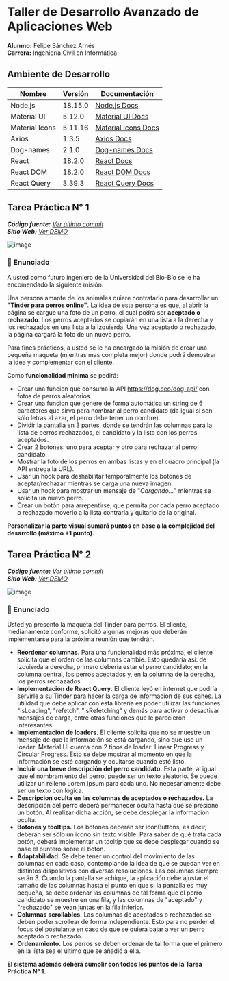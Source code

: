 # Taller de Desarrollo Avanzado de Aplicaciones Web

**Alumno:** Felipe Sánchez Arnés  
**Carrera:** Ingeniería Civil en Informática

## Ambiente de Desarrollo

| Nombre | Versión | Documentación |
| ------ | ------- | ------------- |
| Node.js | 18.15.0 | [Node.js Docs](https://nodejs.org/en/docs) |
| Material UI | 5.12.0 | [Material UI Docs](https://mui.com/material-ui/getting-started/overview/) |
| Material Icons | 5.11.16 | [Material Icons Docs](https://mui.com/material-ui/material-icons/) |
| Axios | 1.3.5 | [Axios Docs](https://axios-http.com/docs/intro) |
| Dog-names | 2.1.0 | [Dog-names Docs](https://github.com/sindresorhus/dog-names) |
| React | 18.2.0 | [React Docs](https://react.dev/learn) |
| React DOM | 18.2.0 | [React DOM Docs](https://react.dev/reference/react-dom) |
| React Query | 3.39.3 | [React Query Docs](https://tanstack.com/query/v4/docs/react/overview) |

## Tarea Práctica N° 1

_**Código fuente:** [Ver último commit](https://github.com/fsarnes/tinder-perros/tree/2c5106ed5373d18f6ca1496c3102f5676800c1ff)_  
_**Sitio Web:** [Ver DEMO](https://tinder-perros-tarea1.netlify.app/)_

![image](https://user-images.githubusercontent.com/59930505/234180842-2db5b3ea-5a76-4e13-a095-466be81f7a11.png)

### 💬 Enunciado
A usted como futuro ingeniero de la Universidad del Bío-Bío se le ha encomendado la siguiente misión:

Una persona amante de los animales quiere contratarlo para desarrollar un **"Tinder para perros online"**. La idea de esta persona es que, al abrir la página se cargue una foto de un perro, el cual podrá ser **aceptado o rechazado**. Los perros aceptados se copiarán en una lista a la derecha y los rechazados en una lista a la izquierda. Una vez aceptado o rechazado, la página cargará la foto de un nuevo perro.

Para fines prácticos, a usted se le ha encargado la misión de crear una pequeña maqueta (mientras mas completa mejor) donde podrá demostrar la idea y complementar con el cliente.

Como **funcionalidad minima** se pedirá:

- Crear una funcion que consuma la API https://dog.ceo/dog-api/ con fotos de perros aleatorios.
- Crear una funcion que genere de forma automática un string de 6 caracteres que sirva para nombrar al perro candidato (da igual si son sólo letras al azar, el perro debe tener un nombre).
- Dividir la pantalla en 3 partes, donde se tendrán las columnas para la lista de perros rechazados, el candidato y la lista con los perros aceptados.
- Crear 2 botones: uno para aceptar y otro para rechazar al perro candidato.
- Mostrar la foto de los perros en ambas listas y en el cuadro principal (la API entrega la URL).
- Usar un hook para deshabilitar temporalmente los botones de aceptar/rechazar mientras se carga una nueva imagen.
- Usar un hook para mostrar un mensaje de "*Cargando...*" mientras se solicita un nuevo perro.
- Crear un botón para arrepentirse, que permita por cada perro aceptado o rechazado moverlo a la lista contraria y quitarlo de la original.

**Personalizar la parte visual sumará puntos en base a la complejidad del desarrollo (máximo +1 punto).**

## Tarea Práctica N° 2

_**Código fuente:** [Ver último commit](https://github.com/fsarnes/tinder-perros/tree/3399a01ae53d679d457fcdb5ee5149d3395ec8bc)_  
_**Sitio Web:** [Ver DEMO](https://tinder-perros-tarea2.netlify.app/)_

![image](https://user-images.githubusercontent.com/59930505/234513714-f0b399dd-1eac-4d97-9e9c-575214e082c4.png)

### 💬 Enunciado

Usted ya presentó la maqueta del Tinder para perros. El cliente, medianamente conforme, solicitó algunas mejoras que deberán implementarse para la próxima reunión que tendrán.

- **Reordenar columnas.** Para una funcionalidad más próxima, el cliente solicita que el orden de las columnas cambie. Esto quedaría así: de izquierda a derecha, primero debería estar el perro candidato; en la columna central, los perros aceptados y, en la columna de la derecha, los perros rechazados.
- **Implementación de React Query.** El cliente leyó en internet que podría servirle a su Tinder para hacer la carga de información de sus canes. La utilidad que debe aplicar con esta libreria es poder utilizar las funciones "isLoading", "refetch", "isRefetching" y demás para activar o desactivar mensajes de carga, entre otras funciones que le parecieron interesantes.
- **Implementación de loaders.** El cliente solicita que no se muestre un mensaje de que la información se está cargando, sino que use un loader. Material UI cuenta con 2 tipos de loader: Linear Progress y Circular Progress. Esto se debe mostrar al momento en que la información se esté cargando y ocultarse cuando esté listo.
- **Incluir una breve descripción del perro candidato.** Esta parte, al igual que el nombramiento del perro, puede ser un texto aleatorio. Se puede utilizar un relleno Lorem Ipsum para cada uno. No necesariamente debe ser un texto con lógica.
- **Descripcion oculta en las columnas de aceptados o rechazados.** La descripción del perro deberá permanecer oculta hasta que se presione un botón. Al realizar dicha acción, se debe desplegar la información oculta.
- **Botones y tooltips.** Los botones deberán ser iconButtons, es decir, deberán ser sólo un icono sin texto visible. Para saber de qué trata cada botón, deberá implementar un tooltip que se debe desplegar cuando se pase el puntero sobre el botón.
- **Adaptabilidad.** Se debe tener un control del movimiento de las columnas en cada caso, contemplando la idea de que se puedan ver en distintos dispositivos con diversas resoluciones. Las columnas siempre serán 3. Cuando la pantalla se achique, la aplicación debe ajustar el tamaño de las columnas hasta el punto en que si la pantalla es muy pequeña, se debe ordenar las columnas de tal forma que el perro candidato se muestre en una fila, y las columnas de "aceptado" y "rechazado" se vean juntas en la fila inferior.
- **Columnas scrollables.** Las columnas de aceptados o rechazados se deben poder scrollear de forma independiente. Esto para no perder el focus del postulante en caso de que se quiera bajar a ver un perro aceptado o rechazado.
- **Ordenamiento.** Los perros se deben ordenar de tal forma que el primero en la lista sea el último que se añadió a ella.

**El sistema además deberá cumplir con todos los puntos de la Tarea Práctica N° 1.**